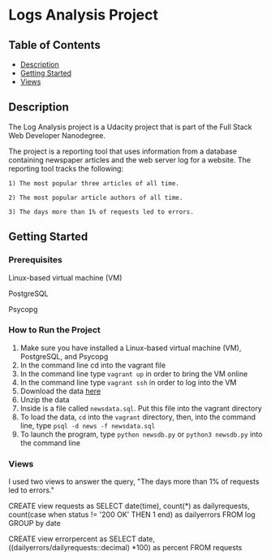 # Logs Analysis Project

## Table of Contents

* [Description](#description)
* [Getting Started](#gettingstarted)
* [Views](#views)

<a name="description"><a>
## Description

The Log Analysis project is a Udacity project that is part of the Full Stack Web Developer Nanodegree.

The project is a reporting tool that uses information from a database containing newspaper articles and the web server log for a website. The reporting tool tracks the following:

    1) The most popular three articles of all time.

    2) The most popular article authors of all time.

    3) The days more than 1% of requests led to errors.
<a name="gettingstarted"><a>
## Getting Started

### Prerequisites
Linux-based virtual machine (VM)

PostgreSQL

Psycopg


### How to Run the Project
1. Make sure you have installed a Linux-based virtual machine (VM), PostgreSQL, and Psycopg
2. In the command line cd into the vagrant file
3. In the command line type `vagrant up` in order to bring the VM online
4. In the command line type `vagrant ssh` in order to log into the VM
5. Download the data [here](https://d17h27t6h515a5.cloudfront.net/topher/2016/August/57b5f748_newsdata/newsdata.zip)
6. Unzip the data
7. Inside is a file called `newsdata.sql`. Put this file into the vagrant directory
8. To load the data, `cd` into the `vagrant` directory, then, into the command line, type `psql -d news -f newsdata.sql` 
9. To launch the program, type `python newsdb.py` or `python3 newsdb.py` into the command line

<a name="views"><a>
### Views
I used two views to answer the query, "The days more than 1% of requests led to errors." 

CREATE view requests as 
    SELECT date(time), 
    count(*) as dailyrequests, 
    count(case when status != '200 OK' THEN 1 end) as dailyerrors 
    FROM log 
    GROUP by date

CREATE view errorpercent as 
    SELECT date, ((dailyerrors/dailyrequests::decimal) *100) as percent 
    FROM requests


